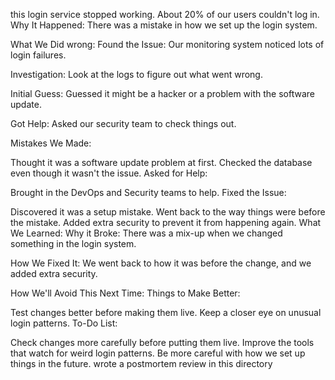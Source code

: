 this  login service stopped working. About 20% of our users couldn't log in. Why It Happened: There was a mistake in how we set up the login system.

What We Did wrong: Found the Issue: Our monitoring system noticed lots of login failures.

Investigation: Look at the logs to figure out what went wrong.

Initial Guess: Guessed it might be a hacker or a problem with the software update.

Got Help: Asked our security team to check things out.

Mistakes We Made:

Thought it was a software update problem at first. Checked the database even though it wasn't the issue. Asked for Help:

Brought in the DevOps and Security teams to help. Fixed the Issue:

Discovered it was a setup mistake. Went back to the way things were before the mistake. Added extra security to prevent it from happening again. What We Learned: Why it Broke: There was a mix-up when we changed something in the login system.

How We Fixed It: We went back to how it was before the change, and we added extra security.

How We'll Avoid This Next Time: Things to Make Better:

Test changes better before making them live. Keep a closer eye on unusual login patterns. To-Do List:

Check changes more carefully before putting them live. Improve the tools that watch for weird login patterns. Be more careful with how we set up things in the future. wrote a postmortem review in this directory
